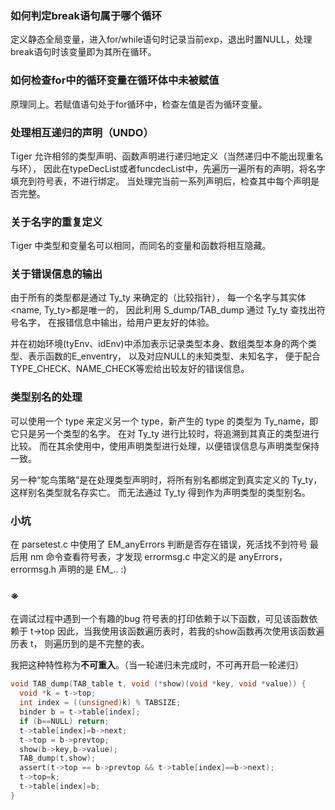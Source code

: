 ### 如何判定break语句属于哪个循环
定义静态全局变量，进入for/while语句时记录当前exp，退出时置NULL，处理break语句时该变量即为其所在循环。

### 如何检查for中的循环变量在循环体中未被赋值
原理同上。若赋值语句处于for循环中，检查左值是否为循环变量。

### 处理相互递归的声明（UNDO）
Tiger 允许相邻的类型声明、函数声明进行递归地定义（当然递归中不能出现重名与环），
因此在typeDecList或者funcdecList中，先遍历一遍所有的声明，将名字填充到符号表，不进行绑定。
当处理完当前一系列声明后，检查其中每个声明是否完整。

### 关于名字的重复定义
Tiger 中类型和变量名可以相同，而同名的变量和函数将相互隐藏。

### 关于错误信息的输出
由于所有的类型都是通过 Ty_ty 来确定的（比较指针），
每一个名字与其实体\<name, Ty_ty\>都是唯一的，
因此利用 S_dump/TAB_dump 通过 Ty_ty 查找出符号名字，
在报错信息中输出，给用户更友好的体验。

并在初始环境(tyEnv、idEnv)中添加表示记录类型本身、数组类型本身的两个类型、表示函数的E_enventry，
以及对应NULL的未知类型、未知名字，
便于配合TYPE_CHECK、NAME_CHECK等宏给出较友好的错误信息。

### 类型别名的处理
可以使用一个 type 来定义另一个 type，新产生的 type 的类型为 Ty_name，即它只是另一个类型的名字。
在对 Ty_ty 进行比较时，将追溯到其真正的类型进行比较。
而在其余使用中，使用声明类型进行处理，以便错误信息与声明类型保持一致。

另一种“鸵鸟策略”是在处理类型声明时，将所有别名都绑定到真实定义的 Ty_ty，这样别名类型就名存实亡。
而无法通过 Ty_ty 得到作为声明类型的类型别名。


### 小坑
在 parsetest.c 中使用了 EM_anyErrors 判断是否存在错误，死活找不到符号
最后用 nm 命令查看符号表，才发现 errormsg.c 中定义的是 anyErrors，errormsg.h 声明的是 EM_.. :)



### ※
在调试过程中遇到一个有趣的bug
符号表的打印依赖于以下函数，可见该函数依赖于 t->top
因此，当我使用该函数遍历表时，若我的show函数再次使用该函数遍历表 t，
则遍历到的是不完整的表。

我把这种特性称为**不可重入**。（当一轮递归未完成时，不可再开启一轮递归）
```C
void TAB_dump(TAB_table t, void (*show)(void *key, void *value)) {
  void *k = t->top;
  int index = ((unsigned)k) % TABSIZE;
  binder b = t->table[index];
  if (b==NULL) return;
  t->table[index]=b->next;
  t->top = b->prevtop;
  show(b->key,b->value);
  TAB_dump(t,show);
  assert(t->top == b->prevtop && t->table[index]==b->next);
  t->top=k;
  t->table[index]=b;
}
```
